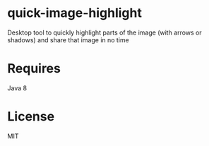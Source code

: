 quick-image-highlight
=====================

Desktop tool to quickly highlight parts of the image (with arrows or shadows) and share that image in no time

Requires
===
Java 8

License
===
MIT
